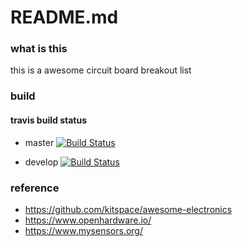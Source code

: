 # README.md

### what is this
this is a awesome circuit board breakout list

### build
#### travis build status
- master
[![Build Status](https://travis-ci.org/louiscklaw/awesome-breakoutboard.svg?branch=master)](https://travis-ci.org/louiscklaw/awesome-breakoutboard)

- develop
[![Build Status](https://travis-ci.org/louiscklaw/awesome-breakoutboard.svg?branch=develop)](https://travis-ci.org/louiscklaw/awesome-breakoutboard)

### reference
* https://github.com/kitspace/awesome-electronics
* https://www.openhardware.io/
* https://www.mysensors.org/
